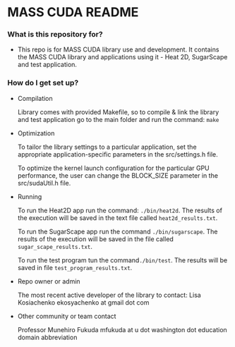 # MASS CUDA README #

### What is this repository for? ###

* This repo is for MASS CUDA library use and development. It contains the MASS CUDA library and applications using it - Heat 2D, SugarScape and test application.

### How do I get set up? ###

* Compilation
    
    Library comes with provided Makefile, so to compile & link the library and test application go to the main folder and run the command: `make`

* Optimization
    
    To tailor the library settings to a particular application, set the appropriate application-specific parameters in the src/settings.h file.

    To optimize the kernel launch configuration for the particular GPU performance, the user can change the BLOCK_SIZE parameter in the src/sudaUtil.h file.


* Running

    To run the Heat2D app run the command: `./bin/heat2d`. The results of the execution will be saved in the text file called `heat2d_results.txt`.

    To run the SugarScape app run the command `./bin/sugarscape`. The results of the execution will be saved in the file called `sugar_scape_results.txt`.

    To run the test program tun the command`./bin/test`. The results will be saved in file `test_program_results.txt`.
    


* Repo owner or admin

    The most recent active developer of the library to contact:
    Lisa Kosiachenko
    ekosyachenko at gmail dot com

    
* Other community or team contact

    Professor Munehiro Fukuda 
    mfukuda at u dot washington dot education domain abbreviation